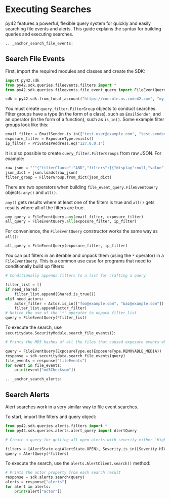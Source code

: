 # Executing Searches

py42 features a powerful, flexible query system for quickly and easily searching file events and alerts.
This guide explains the syntax for building queries and executing searches.

```eval_rst
.. _anchor_search_file_events:
```
## Search File Events

First, import the required modules and classes and create the SDK:

```python
import py42.sdk
from py42.sdk.queries.fileevents.filters import *
from py42.sdk.queries.fileevents.file_event_query import FileEventQuery

sdk = py42.sdk.from_local_account("https://console.us.code42.com", "my_username", "my_password")
```

You must create `query_filter.FilterGroup` objects to conduct searches. Filter groups have a type
(in the form of a class), such as `EmailSender`, and an operator (in the form of a function), such as `is_in()`.
Some example filter groups look like this:

```python
email_filter = EmailSender.is_in(["test.user@example.com", "test.sender@example.com"])
exposure_filter = ExposureType.exists()
ip_filter = PrivateIPAddress.eq("127.0.0.1")
```

It is also possible to create `query_filter.FilterGroups` from raw JSON. For example:

```python
raw_json = """{"filterClause":"AND","filters":[{"display":null,"value":"P1D","operator":"WITHIN_THE_LAST","term":"eventTimestamp"}]}"""
json_dict = json.loads(raw_json)
filter_group = FilterGroup.from_dict(json_dict)
```

There are two operators when building `file_event_query.FileEventQuery` objects: `any()` and `all()`.

`any()` gets results where at least one of the filters is true and `all()` gets results where all of the filters are true.

```python
any_query = FileEventQuery.any(email_filter, exposure_filter)
all_query = FileEventQuery.all(exposure_filter, ip_filter)
```

For convenience, the `FileEventQuery` constructor works the same way as `all()`:

```python
all_query = FileEventQuery(exposure_filter, ip_filter)
```

You can put filters in an iterable and unpack them (using the `*` operator) in a `FileEventQuery`. This is a common
use case for programs that need to conditionally build up filters:

```python
# Conditionally appends filters to a list for crafting a query

filter_list = []
if need_shared:
    filter_list.append(Shared.is_true())
elif need_actors:
    actor_filter = Actor.is_in(["foo@example.com", "baz@example.com"])
    filter_list.append(actor_filter)
# Notice the use of the '*' operator to unpack filter_list
query = FileEventQuery(*filter_list)
```

To execute the search, use `securitydata.SecurityModule.search_file_events()`:

```python
# Prints the MD5 hashes of all the files that caused exposure events where files were moved to an external drive.

query = FileEventQuery(ExposureType.eq(ExposureType.REMOVABLE_MEDIA))
response = sdk.securitydata.search_file_events(query)
file_events = response["fileEvents"]
for event in file_events:
    print(event["md5Checksum"])
```

```eval_rst
.. _anchor_search_alerts:
```
## Search Alerts

Alert searches work in a very similar way to file event searches.

To start, import the filters and query object:

```python
from py42.sdk.queries.alerts.filters import *
from py42.sdk.queries.alerts.alert_query import AlertQuery

# Create a query for getting all open alerts with severity either 'High' or 'Medium'.

filters = [AlertState.eq(AlertState.OPEN), Severity.is_in([Severity.HIGH, Severity.MEDIUM])]
query = AlertQuery(*filters)
```

To execute the search, use the `alerts.AlertClient.search()` method:

```python
# Prints the actor property from each search result
response = sdk.alerts.search(query)
alerts = response["alerts"]
for alert in alerts:
    print(alert["actor"])
```
